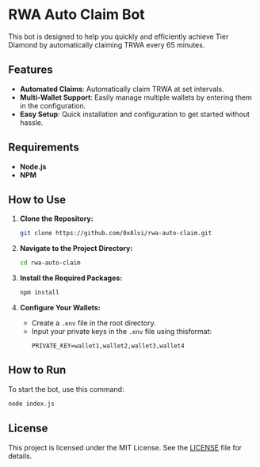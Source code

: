# RWA Auto Claim Bot

This bot is designed to help you quickly and efficiently achieve Tier Diamond by automatically claiming TRWA every 65 minutes.

## Features

- **Automated Claims**: Automatically claim TRWA at set intervals.
- **Multi-Wallet Support**: Easily manage multiple wallets by entering them in the configuration.
- **Easy Setup**: Quick installation and configuration to get started without hassle.

## Requirements

- **Node.js**
- **NPM**

## How to Use

1. **Clone the Repository:**
   ```bash
   git clone https://github.com/0xAlvi/rwa-auto-claim.git
   ```

2. **Navigate to the Project Directory:**
   ```bash
   cd rwa-auto-claim
   ```

3. **Install the Required Packages:**
   ```bash
   npm install
   ```

4. **Configure Your Wallets:**
   - Create a `.env` file in the root directory.
   - Input your private keys in the `.env` file using thisformat:
     ```
     PRIVATE_KEY=wallet1,wallet2,wallet3,wallet4
     ```

## How to Run

To start the bot, use this command:
```bash
node index.js
```

## License

This project is licensed under the MIT License. See the [LICENSE](LICENSE) file for details.
